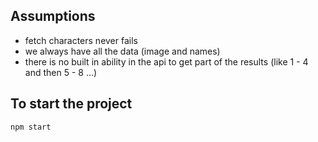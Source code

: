 ## Assumptions

- fetch characters never fails
- we always have all the data (image and names)
- there is no built in ability in the api to get part of the results (like 1 - 4 and then 5 - 8 ...)

## To start the project

`npm start`
